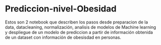 # Prediccion-nivel-Obesidad
Estos son 2 notebook que describen los pasos desde preparacion de la data, datacleaning, normalización, analisis de modelos de Machine learning y despliegue de un modelo de prediccion a partir de información obtenida de un dataset con información de obesisdad en personas. 
